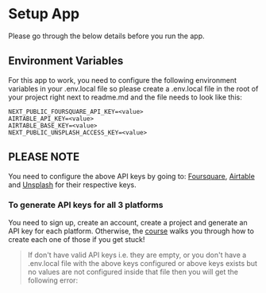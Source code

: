 # Setup App

Please go through the below details before you run the app.

## Environment Variables

For this app to work, you need to configure the following environment variables in your .env.local file so please create a .env.local file in the root of your project right next to readme.md and the file needs to look like this:

```
NEXT_PUBLIC_FOURSQUARE_API_KEY=<value>
AIRTABLE_API_KEY=<value>
AIRTABLE_BASE_KEY=<value>
NEXT_PUBLIC_UNSPLASH_ACCESS_KEY=<value>
```

## PLEASE NOTE
You need to configure the above API keys by going to:
[Foursquare](https://foursquare.com/),
[Airtable](https://www.airtable.com/) and
[Unsplash](https://unsplash.com/) for their respective keys.


### To generate API keys for all 3 platforms

You need to sign up, create an account, create a project and generate an API key for each platform. Otherwise, the [course](https://bit.ly/3nRIsbi) walks you through how to create each one of those if you get stuck!

> If don't have valid API keys i.e. they are empty, or you don't have a .env.local file with the above keys configured or above keys exists but no values are not configured inside that file then you will get the following error:

